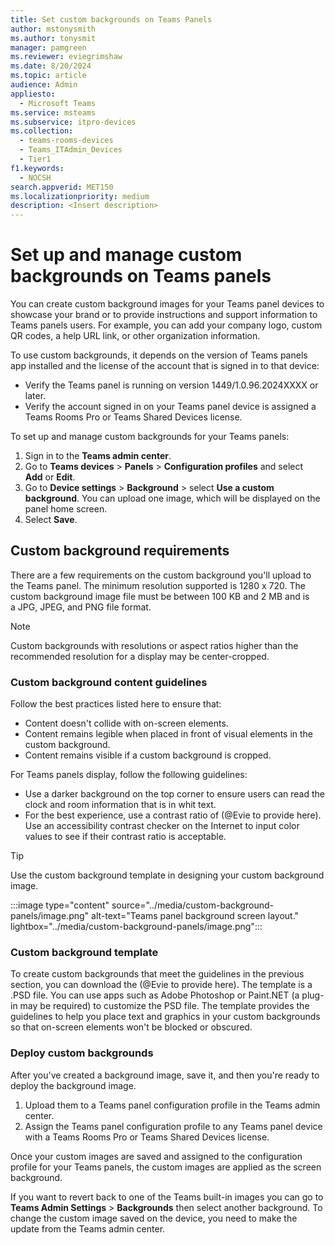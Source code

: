 ```yaml
---
title: Set custom backgrounds on Teams Panels
author: mstonysmith
ms.author: tonysmit
manager: pamgreen
ms.reviewer: eviegrimshaw
ms.date: 8/20/2024
ms.topic: article
audience: Admin
appliesto: 
  - Microsoft Teams
ms.service: msteams
ms.subservice: itpro-devices
ms.collection: 
  - teams-rooms-devices
  - Teams_ITAdmin_Devices
  - Tier1
f1.keywords: 
  - NOCSH
search.appverid: MET150
ms.localizationpriority: medium
description: <Insert description>
---
```

# Set up and manage custom backgrounds on Teams panels

You can create custom background images for your Teams panel devices to showcase your brand or to provide instructions and support information to Teams panels users. For example, you can add your company logo, custom QR codes, a help URL link, or other organization information.

To use custom backgrounds, it depends on the version of Teams panels app installed and the license of the account that is signed in to that device:

- Verify the Teams panel is running on version 1449/1.0.96.2024XXXX or later.
- Verify the account signed in on your Teams panel device is assigned a Teams Rooms Pro or Teams Shared Devices license.

To set up and manage custom backgrounds for your Teams panels:

1. Sign in to the **Teams admin center**.
2. Go to **Teams devices** > **Panels** > **Configuration profiles** and select **Add** or **Edit**.
3. Go to **Device settings** > **Background** > select **Use a custom background**. You can upload one image, which will be displayed on the panel home screen.
4. Select **Save**.

## Custom background requirements

There are a few requirements on the custom background you'll upload to the Teams panel. The minimum resolution supported is 1280 x 720. The custom background image file must be between 100 KB and 2 MB and is a JPG, JPEG, and PNG file format.  

> [!NOTE]
> Custom backgrounds with resolutions or aspect ratios higher than the recommended resolution for a display may be center-cropped.

### Custom background content guidelines

Follow the best practices listed here to ensure that:

- Content doesn't collide with on-screen elements.
- Content remains legible when placed in front of visual elements in the custom background.
- Content remains visible if a custom background is cropped.

For Teams panels display, follow the following guidelines:

- Use a darker background on the top corner to ensure users can read the clock and room information that is in whit text.
- For the best experience, use a contrast ratio of (@Evie to provide here). Use an accessibility contrast checker on the Internet to input color values to see if their contrast ratio is acceptable.

> [!TIP]
> Use the custom background template in designing your custom background image.

:::image type="content" source="../media/custom-background-panels/image.png" alt-text="Teams panel background screen layout." lightbox="../media/custom-background-panels/image.png":::

### Custom background template

To create custom backgrounds that meet the guidelines in the previous section, you can download the (@Evie to provide here). The template is a .PSD file. You can use apps such as Adobe Photoshop or Paint.NET (a plug-in may be required) to customize the PSD file. The template provides the guidelines to help you place text and graphics in your custom backgrounds so that on-screen elements won't be blocked or obscured.

### Deploy custom backgrounds

After you've created a background image, save it, and then you're ready to deploy the background image.

1. Upload them to a Teams panel configuration profile in the Teams admin center.
2. Assign the Teams panel configuration profile to any Teams panel device with a Teams Rooms Pro or Teams Shared Devices license.

Once your custom images are saved and assigned to the configuration profile for your Teams panels, the custom images are applied as the screen background.

If you want to revert back to one of the Teams built-in images you can go to **Teams Admin Settings** > **Backgrounds** then select another background. To change the custom image saved on the device, you need to make the update from the Teams admin center.